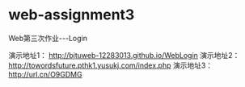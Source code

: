 web-assignment3
===============
Web第三次作业---Login

演示地址1： http://bjtuweb-12283013.github.io/WebLogin
演示地址2： http://towordsfuture.pthk1.yusukj.com/index.php
演示地址3： http://url.cn/O9GDMG
